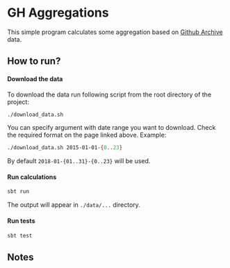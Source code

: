 # GH Aggregations

This simple program calculates some aggregation based on [Github Archive](https://www.githubarchive.org/) data. 
## How to run? 
#### Download the data
To download the data run following script from the root directory of the project:
```bash
./download_data.sh
```
You can specify argument with date range you want to download. Check the required format on the page linked above.
Example: 
```bash
./download_data.sh 2015-01-01-{0..23}
```
By default `2018-01-{01..31}-{0..23}` will be used. 
#### Run calculations
```bash
sbt run
```
The output will appear in `./data/...` directory. 

#### Run tests
```bash
sbt test
```

## Notes



